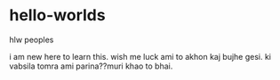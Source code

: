 # hello-worlds
hlw peoples

i am new here to learn this. wish me luck
ami to akhon kaj bujhe gesi. ki vabsila tomra ami parina??muri khao to bhai.
